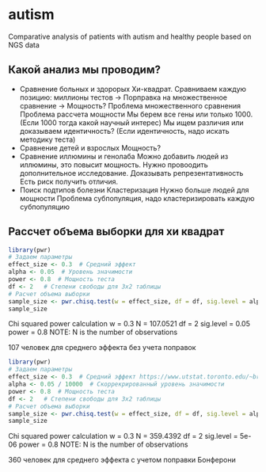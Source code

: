 # autism
Comparative analysis of patients with autism and healthy people based on NGS data


## Какой анализ мы проводим?

- Сравнение больных и здорорых
Хи-квадрат. Сравниваем каждую позицию: миллионы тестов -> Порправка на множественное сравнение -> Мощность? 
Проблема множественного сравнения
Проблема рассчета мощности
Мы берем все гены или только 1000. (Если 1000 тогда какой научный интерес)
Мы ищем различия или доказываем идентичность? (Если  идентичность, надо искать методику теста)
- Сравнение детей и взрослых
Мощность?
- Сравнение иллюмины и генолаба
Можно добавить людей из иллюмины, это повысит мощность. 
Нужно провоодить дополнительное исследование. Доказывать репрезентативность
Есть риск получить отличия.
- Поиск подтипов болезни
Кластеризация
Нужно больше людей для мощности
Проблема субпопуляция, надо кластеризировать каждую субпопуляцию

## Рассчет объема выборки для хи квадрат

```R
library(pwr)
# Задаем параметры
effect_size <- 0.3  # Средний эффект
alpha <- 0.05  # Уровень значимости
power <- 0.8  # Мощность теста
df <- 2   # Степени свободы для 3x2 таблицы
# Расчет объема выборки
sample_size <- pwr.chisq.test(w = effect_size, df = df, sig.level = alpha, power = power)
sample_size
```

Chi squared power calculation
w = 0.3
N = 107.0521
df = 2
sig.level = 0.05
power = 0.8
NOTE: N is the number of observations

107 человек для среднего эффекта без учета поправок

```R
library(pwr)
# Задаем параметры
effect_size <- 0.3  # Средний эффект https://www.utstat.toronto.edu/~brunner/oldclass/378f16/readings/CohenPower.pdf (p. 227, p.249)
alpha <- 0.05 / 10000  # Скоррекрированный уровень значимости
power <- 0.8  # Мощность теста
df <- 2   # Степени свободы для 3x2 таблицы
# Расчет объема выборки
sample_size <- pwr.chisq.test(w = effect_size, df = df, sig.level = alpha, power = power)
sample_size
```



Chi squared power calculation
w = 0.3
N = 359.4392
df = 2
sig.level = 5e-06
power = 0.8
NOTE: N is the number of observations

360 человек для среднего эффекта с учетом поправки Бонферони
